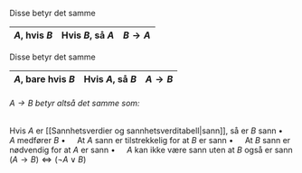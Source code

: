 Disse betyr det samme

|$A$, hvis $B$ |Hvis $B$, så $A$|$B \rightarrow A$|
|-|-|-|

Disse betyr det samme

|$A$, bare hvis $B$ |Hvis $A$, så $B$|$A \rightarrow B$|
|-|-|-|

###### $A \rightarrow B$ betyr altså det samme som: 
Hvis $A$ er [[Sannhetsverdier og sannhetsverditabell|sann]], så er $B$ sann 
$\bullet\quad$ $A$ medfører $B$ 
$\bullet\quad$ At $A$ sann er tilstrekkelig for at $B$ er sann 
$\bullet\quad$ At $B$ sann er nødvendig for at $A$ er sann 
$\bullet\quad$ $A$ kan ikke være sann uten at $B$ også er sann
$(A \rightarrow B)\Leftrightarrow (\neg A\vee B)$ 